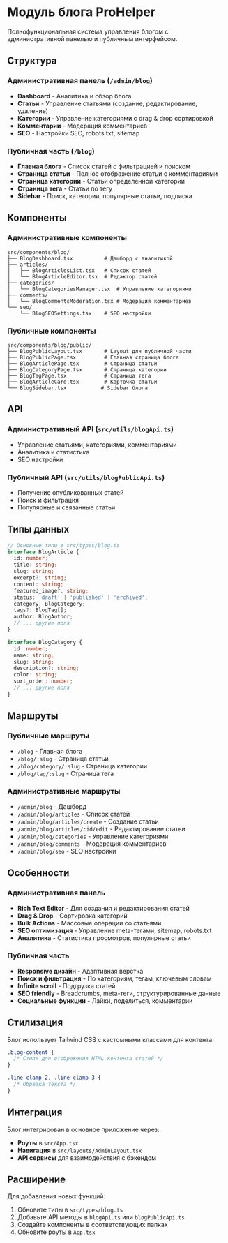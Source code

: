 # Модуль блога ProHelper

Полнофункциональная система управления блогом с административной панелью и публичным интерфейсом.

## Структура

### Административная панель (`/admin/blog`)
- **Dashboard** - Аналитика и обзор блога
- **Статьи** - Управление статьями (создание, редактирование, удаление)
- **Категории** - Управление категориями с drag & drop сортировкой
- **Комментарии** - Модерация комментариев
- **SEO** - Настройки SEO, robots.txt, sitemap

### Публичная часть (`/blog`)
- **Главная блога** - Список статей с фильтрацией и поиском
- **Страница статьи** - Полное отображение статьи с комментариями
- **Страница категории** - Статьи определенной категории
- **Страница тега** - Статьи по тегу
- **Sidebar** - Поиск, категории, популярные статьи, подписка

## Компоненты

### Административные компоненты
```
src/components/blog/
├── BlogDashboard.tsx          # Дашборд с аналитикой
├── articles/
│   ├── BlogArticlesList.tsx   # Список статей
│   └── BlogArticleEditor.tsx  # Редактор статей
├── categories/
│   └── BlogCategoriesManager.tsx  # Управление категориями
├── comments/
│   └── BlogCommentsModeration.tsx # Модерация комментариев
└── seo/
    └── BlogSEOSettings.tsx    # SEO настройки
```

### Публичные компоненты
```
src/components/blog/public/
├── BlogPublicLayout.tsx       # Layout для публичной части
├── BlogPublicPage.tsx         # Главная страница блога
├── BlogArticlePage.tsx        # Страница статьи
├── BlogCategoryPage.tsx       # Страница категории
├── BlogTagPage.tsx            # Страница тега
├── BlogArticleCard.tsx        # Карточка статьи
└── BlogSidebar.tsx           # Sidebar блога
```

## API

### Административный API (`src/utils/blogApi.ts`)
- Управление статьями, категориями, комментариями
- Аналитика и статистика
- SEO настройки

### Публичный API (`src/utils/blogPublicApi.ts`)
- Получение опубликованных статей
- Поиск и фильтрация
- Популярные и связанные статьи

## Типы данных

```typescript
// Основные типы в src/types/blog.ts
interface BlogArticle {
  id: number;
  title: string;
  slug: string;
  excerpt?: string;
  content: string;
  featured_image?: string;
  status: 'draft' | 'published' | 'archived';
  category: BlogCategory;
  tags?: BlogTag[];
  author: BlogAuthor;
  // ... другие поля
}

interface BlogCategory {
  id: number;
  name: string;
  slug: string;
  description?: string;
  color: string;
  sort_order: number;
  // ... другие поля
}
```

## Маршруты

### Публичные маршруты
- `/blog` - Главная блога
- `/blog/:slug` - Страница статьи
- `/blog/category/:slug` - Страница категории
- `/blog/tag/:slug` - Страница тега

### Административные маршруты
- `/admin/blog` - Дашборд
- `/admin/blog/articles` - Список статей
- `/admin/blog/articles/create` - Создание статьи
- `/admin/blog/articles/:id/edit` - Редактирование статьи
- `/admin/blog/categories` - Управление категориями
- `/admin/blog/comments` - Модерация комментариев
- `/admin/blog/seo` - SEO настройки

## Особенности

### Административная панель
- **Rich Text Editor** - Для создания и редактирования статей
- **Drag & Drop** - Сортировка категорий
- **Bulk Actions** - Массовые операции со статьями
- **SEO оптимизация** - Управление meta-тегами, sitemap, robots.txt
- **Аналитика** - Статистика просмотров, популярные статьи

### Публичная часть
- **Responsive дизайн** - Адаптивная верстка
- **Поиск и фильтрация** - По категориям, тегам, ключевым словам
- **Infinite scroll** - Подгрузка статей
- **SEO friendly** - Breadcrumbs, meta-теги, структурированные данные
- **Социальные функции** - Лайки, поделиться, комментарии

## Стилизация

Блог использует Tailwind CSS с кастомными классами для контента:

```css
.blog-content {
  /* Стили для отображения HTML контента статей */
}

.line-clamp-2, .line-clamp-3 {
  /* Обрезка текста */
}
```

## Интеграция

Блог интегрирован в основное приложение через:
- **Роуты** в `src/App.tsx`
- **Навигация** в `src/layouts/AdminLayout.tsx`
- **API сервисы** для взаимодействия с бэкендом

## Расширение

Для добавления новых функций:
1. Обновите типы в `src/types/blog.ts`
2. Добавьте API методы в `blogApi.ts` или `blogPublicApi.ts`
3. Создайте компоненты в соответствующих папках
4. Обновите роуты в `App.tsx` 